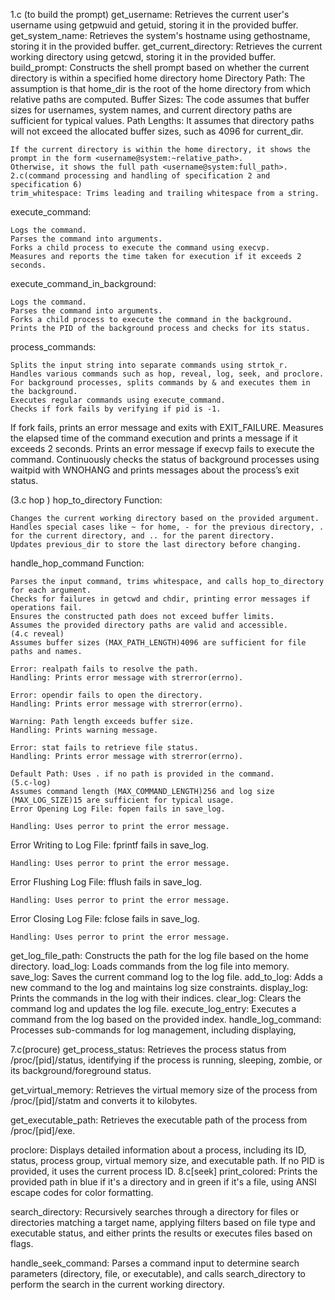 
1.c (to build the prompt)
get_username: Retrieves the current user's username using getpwuid and getuid, storing it in the provided buffer.
get_system_name: Retrieves the system's hostname using gethostname, storing it in the provided buffer.
get_current_directory: Retrieves the current working directory using getcwd, storing it in the provided buffer.
build_prompt: Constructs the shell prompt based on whether the current directory is within a specified home directory
home Directory Path: The assumption is that home_dir is the root of the home directory from which relative paths are computed.
Buffer Sizes: The code assumes that buffer sizes for usernames, system names, and current directory paths are sufficient for typical values.
Path Lengths: It assumes that directory paths will not exceed the allocated buffer sizes, such as 4096 for current_dir.

    If the current directory is within the home directory, it shows the prompt in the form <username@system:~relative_path>.
    Otherwise, it shows the full path <username@system:full_path>.
    2.c(command processing and handling of specification 2 and specification 6)
    trim_whitespace: Trims leading and trailing whitespace from a string.
execute_command:

    Logs the command.
    Parses the command into arguments.
    Forks a child process to execute the command using execvp.
    Measures and reports the time taken for execution if it exceeds 2 seconds.

execute_command_in_background:

    Logs the command.
    Parses the command into arguments.
    Forks a child process to execute the command in the background.
    Prints the PID of the background process and checks for its status.

process_commands:

    Splits the input string into separate commands using strtok_r.
    Handles various commands such as hop, reveal, log, seek, and proclore.
    For background processes, splits commands by & and executes them in the background.
    Executes regular commands using execute_command.
    Checks if fork fails by verifying if pid is -1.
If fork fails, prints an error message and exits with EXIT_FAILURE.
Measures the elapsed time of the command execution and prints a message if it exceeds 2 seconds.
Prints an error message if execvp fails to execute the command.
Continuously checks the status of background processes using waitpid with WNOHANG and prints messages about the process’s exit status.

(3.c hop )
hop_to_directory Function:

    Changes the current working directory based on the provided argument.
    Handles special cases like ~ for home, - for the previous directory, . for the current directory, and .. for the parent directory.
    Updates previous_dir to store the last directory before changing.

handle_hop_command Function:

    Parses the input command, trims whitespace, and calls hop_to_directory for each argument.
    Checks for failures in getcwd and chdir, printing error messages if operations fail.
    Ensures the constructed path does not exceed buffer limits.
    Assumes the provided directory paths are valid and accessible.
    (4.c reveal)
    Assumes buffer sizes (MAX_PATH_LENGTH)4096 are sufficient for file paths and names.

    Error: realpath fails to resolve the path.
    Handling: Prints error message with strerror(errno).

    Error: opendir fails to open the directory.
    Handling: Prints error message with strerror(errno).

    Warning: Path length exceeds buffer size.
    Handling: Prints warning message.

    Error: stat fails to retrieve file status.
    Handling: Prints error message with strerror(errno).

    Default Path: Uses . if no path is provided in the command.
    (5.c-log)
    Assumes command length (MAX_COMMAND_LENGTH)256 and log size (MAX_LOG_SIZE)15 are sufficient for typical usage.
    Error Opening Log File: fopen fails in save_log.

    Handling: Uses perror to print the error message.

Error Writing to Log File: fprintf fails in save_log.

    Handling: Uses perror to print the error message.

Error Flushing Log File: fflush fails in save_log.

    Handling: Uses perror to print the error message.

Error Closing Log File: fclose fails in save_log.

    Handling: Uses perror to print the error message.

get_log_file_path: Constructs the path for the log file based on the home directory.
load_log: Loads commands from the log file into memory.
save_log: Saves the current command log to the log file.
add_to_log: Adds a new command to the log and maintains log size constraints.
display_log: Prints the commands in the log with their indices.
clear_log: Clears the command log and updates the log file.
execute_log_entry: Executes a command from the log based on the provided index.
handle_log_command: Processes sub-commands for log management, including displaying, 

7.c(procure)
get_process_status: Retrieves the process status from /proc/[pid]/status, identifying if the process is running, sleeping, zombie, or its background/foreground status.

get_virtual_memory: Retrieves the virtual memory size of the process from /proc/[pid]/statm and converts it to kilobytes.

get_executable_path: Retrieves the executable path of the process from /proc/[pid]/exe.

proclore: Displays detailed information about a process, including its ID, status, process group, virtual memory size, and executable path. If no PID is provided, it uses the current process ID.
8.c[seek]
print_colored: Prints the provided path in blue if it's a directory and in green if it's a file, using ANSI escape codes for color formatting.

search_directory: Recursively searches through a directory for files or directories matching a target name, applying filters based on file type and executable status, and either prints the results or executes files based on flags.

handle_seek_command: Parses a command input to determine search parameters (directory, file, or executable), and calls search_directory to perform the search in the current working directory.